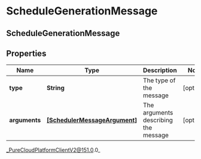 # ScheduleGenerationMessage

## ScheduleGenerationMessage

## Properties

|Name | Type | Description | Notes|
|------------ | ------------- | ------------- | -------------|
| **type** | **String** | The type of the message | [optional] |
| **arguments** | [**[SchedulerMessageArgument]**](SchedulerMessageArgument) | The arguments describing the message | [optional] |



_PureCloudPlatformClientV2@151.0.0_
